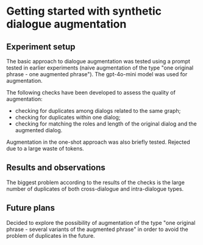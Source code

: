 # Getting started with synthetic dialogue augmentation

## Experiment setup

The basic approach to dialogue augmentation was tested using a prompt tested in earlier experiments (naive augmentation of the type "one original phrase - one augmented phrase"). The gpt-4o-mini model was used for augmentation.

The following checks have been developed to assess the quality of augmentation: 
- checking for duplicates among dialogs related to the same graph;
- checking for duplicates within one dialog;
- checking for matching the roles and length of the original dialog and the augmented dialog.

Augmentation in the one-shot approach was also briefly tested. Rejected due to a large waste of tokens.

## Results and observations

The biggest problem according to the results of the checks is the large number of duplicates of both cross-dialogue and intra-dialogue types. 

## Future plans

Decided to explore the possibility of augmentation of the type "one original phrase - several variants of the augmented phrase" in order to avoid the problem of duplicates in the future.